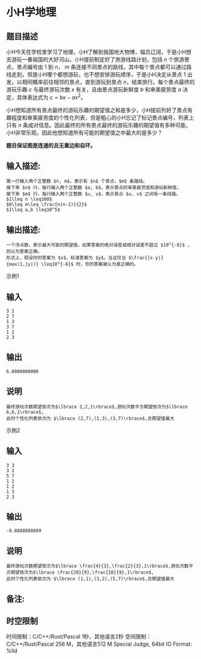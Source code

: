 # 小H学地理

## 题目描述

小H今天在学校里学习了地理，小H了解到我国地大物博，幅员辽阔，于是小H想去游玩一番祖国的大好河山。小H提前制定好了旅游线路计划，包括 $n$ 个旅游景点，景点编号由 1 到 $n$， $m$ 条连接不同景点的路线，其中每个景点都可以通过路线走到。但是小H哪个都想游玩，也不想安排游玩顺序，于是小H决定从景点 1 出发，以相同概率前往相邻的景点，直到游玩到景点 $n$，结束旅行。每个景点最终的游玩乐趣 $c$ 与最终游玩次数 $x$ 有关，且由景点游玩新鲜度 $b$ 和审美疲劳度 $a$ 决定，具体表达式为 $c=bx-ax^2$。  


小H想知道所有景点最终的游玩乐趣的期望值之和是多少，小H提前列好了景点有趣程度和审美疲劳度的个性化列表，但是粗心的小H忘记了标记景点编号，列表上只有 $n$ 条成对信息。因此最终的所有景点最终的游玩乐趣的期望值有多种可能，小H非常乐观，因此他想知道所有可能的期望值之中最大的是多少？ 

**题目保证图是连通的且无重边和自环。**

## 输入描述:
    
    
    第一行输入两个正整数 $n, m$，表示有 $n$ 个景点，$m$ 条路线。  
    接下来 $n$ 行，每行输入两个正整数 $a, b$，表示景点的审美疲劳度和游玩新鲜度。  
    接下来 $m$ 行，每行输入两个正整数 $u, v$，表示景点 $u, v$ 之间有一条线路。  
    $1\leq n \leq300$  
    $0\leq m\leq \frac{n(n-1)}{2}$  
    $1\leq a,b \leq10^5$

## 输出描述:
    
    
    一个浮点数，表示最大可能的期望值，如果答案的绝对误差或相对误差不超过 $10^{-6}$ ，则认为答案正确。  
    形式上，假设你的答案为 $x$，标准答案为 $y$。当且仅当 $\frac{|x-y|}{max(1,|y|)} \leq10^{-6}$ 时，你的答案被认为是正确的。

示例1 

## 输入
    
    
    3 2
    2 7
    1 3
    3 7
    1 2
    2 3

## 输出
    
    
    6.0000000000

## 说明
    
    
    最终游玩次数期望依次为$\lbrace 2,2,1\rbrace$,游玩次数平方期望依次为$\lbrace 6,6,1\rbrace$,  
    此时个性化列表依次为 $\lbrace (2,7),(1,3),(3,7)\rbrace$,总期望值最大

示例2 

## 输入
    
    
    3 3
    3 2
    5 7
    1 1
    1 2
    1 3
    2 3

## 输出
    
    
    -0.8888888889

## 说明
    
    
    最终游玩次数期望依次为$\lbrace \frac{4}{3},\frac{2}{3},1\rbrace$,游玩次数平方期望依次为$\lbrace \frac{20}{9},\frac{10}{9},1\rbrace$,  
    此时个性化列表依次为 $\lbrace (1,1),(3,2),(5,7)\rbrace$,总期望值最大

## 备注:



## 时空限制

时间限制：C/C++/Rust/Pascal 1秒，其他语言2秒
空间限制：C/C++/Rust/Pascal 256 M，其他语言512 M
Special Judge, 64bit IO Format: %lld